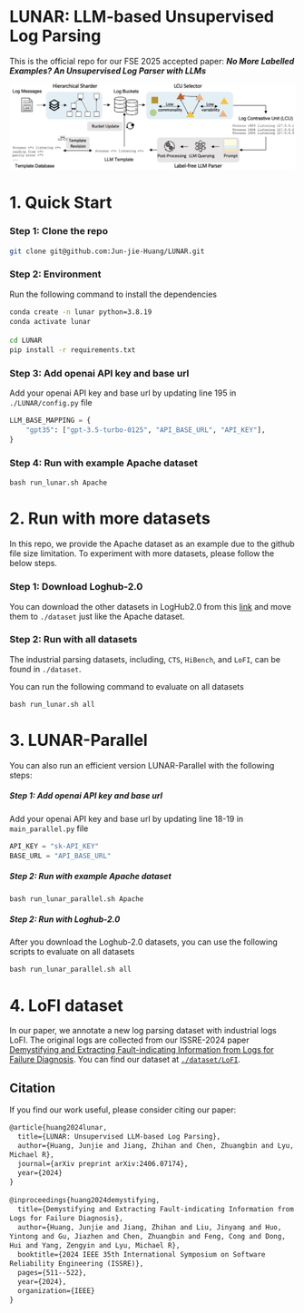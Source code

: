 # LUNAR: LLM-based Unsupervised Log Parsing

This is the official repo for our FSE 2025 accepted paper: _**No More Labelled Examples? An Unsupervised Log Parser with LLMs**_


![LUNAR](./others/framework.jpg)


# 1. Quick Start
### Step 1: Clone the repo
```bash
git clone git@github.com:Jun-jie-Huang/LUNAR.git
```
### Step 2: Environment
Run the following command to install the dependencies
```bash
conda create -n lunar python=3.8.19
conda activate lunar

cd LUNAR
pip install -r requirements.txt
```

### Step 3: Add openai API key and base url
Add your openai API key and base url by updating line 195 in `./LUNAR/config.py` file
```python
LLM_BASE_MAPPING = {
    "gpt35": ["gpt-3.5-turbo-0125", "API_BASE_URL", "API_KEY"],
}
```

### Step 4: Run with example Apache dataset
```commandline
bash run_lunar.sh Apache
```

# 2. Run with more datasets
In this repo, we provide the Apache dataset as an example due to the github file size limitation. To experiment with more datasets, please follow the below steps.

### Step 1: Download Loghub-2.0
You can download the other datasets in LogHub2.0 from this [link](https://zenodo.org/records/8275861) and move them to `./dataset` just like the Apache dataset.


### Step 2: Run with all datasets
The industrial parsing datasets, including, `CTS`, `HiBench`, and `LoFI`, can be found in `./dataset`. 

You can run the following command to evaluate on all datasets
```commandline
bash run_lunar.sh all
```


# 3. LUNAR-Parallel
You can also run an efficient version LUNAR-Parallel with the following steps:

##### Step 1: Add openai API key and base url
Add your openai API key and base url by updating line 18-19 in `main_parallel.py` file
```python
API_KEY = "sk-API_KEY"
BASE_URL = "API_BASE_URL"
```

##### Step 2: Run with example Apache dataset
```commandline
bash run_lunar_parallel.sh Apache
```

##### Step 2: Run with Loghub-2.0
After you download the Loghub-2.0 datasets, you can use the following scripts to evaluate on all datasets
```commandline
bash run_lunar_parallel.sh all
```

# 4. LoFI dataset
In our paper, we annotate a new log parsing dataset with industrial logs LoFI. The original logs are collected from our ISSRE-2024 paper [Demystifying and Extracting Fault-indicating Information from Logs for Failure Diagnosis](https://arxiv.org/pdf/2409.13561).
You can find our dataset at [`./dataset/LoFI`](https://github.com/Jun-jie-Huang/LUNAR/blob/main/LUNAR/dataset/LoFI).


## Citation
If you find our work useful, please consider citing our paper:

```
@article{huang2024lunar,
  title={LUNAR: Unsupervised LLM-based Log Parsing},
  author={Huang, Junjie and Jiang, Zhihan and Chen, Zhuangbin and Lyu, Michael R},
  journal={arXiv preprint arXiv:2406.07174},
  year={2024}
}

@inproceedings{huang2024demystifying,
  title={Demystifying and Extracting Fault-indicating Information from Logs for Failure Diagnosis},
  author={Huang, Junjie and Jiang, Zhihan and Liu, Jinyang and Huo, Yintong and Gu, Jiazhen and Chen, Zhuangbin and Feng, Cong and Dong, Hui and Yang, Zengyin and Lyu, Michael R},
  booktitle={2024 IEEE 35th International Symposium on Software Reliability Engineering (ISSRE)},
  pages={511--522},
  year={2024},
  organization={IEEE}
}
```
